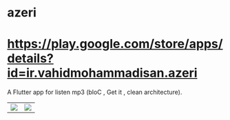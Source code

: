 # azeri

# https://play.google.com/store/apps/details?id=ir.vahidmohammadisan.azeri

A Flutter app for listen mp3 (bloC , Get it , clean architecture).


|     |      |
|------------|-------------|
| <img src="I1.png"> | <img src="I2.png"> | 
